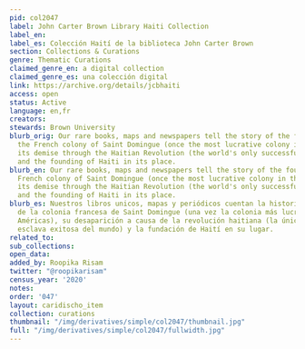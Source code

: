 ```yaml
---
pid: col2047
label: John Carter Brown Library Haiti Collection
label_en:
label_es: Colección Haití de la biblioteca John Carter Brown
section: Collections & Curations
genre: Thematic Curations
claimed_genre_en: a digital collection
claimed_genre_es: una colección digital
link: https://archive.org/details/jcbhaiti
access: open
status: Active
language: en,fr
creators:
stewards: Brown University
blurb_orig: Our rare books, maps and newspapers tell the story of the founding of
  the French colony of Saint Domingue (once the most lucrative colony in the Americas),
  its demise through the Haitian Revolution (the world's only successful slave revolution)
  and the founding of Haiti in its place.
blurb_en: Our rare books, maps and newspapers tell the story of the founding of the
  French colony of Saint Domingue (once the most lucrative colony in the Americas),
  its demise through the Haitian Revolution (the world's only successful slave revolution)
  and the founding of Haiti in its place.
blurb_es: Nuestros libros unicos, mapas y periódicos cuentan la historia de la fundación
  de la colonia francesa de Saint Domingue (una vez la colonia más lucrativa de las
  Américas), su desaparición a causa de la revolución haitiana (la única revolución
  esclava exitosa del mundo) y la fundación de Haití en su lugar.
related_to:
sub_collections:
open_data:
added_by: Roopika Risam
twitter: "@roopikarisam"
census_year: '2020'
notes:
order: '047'
layout: caridischo_item
collection: curations
thumbnail: "/img/derivatives/simple/col2047/thumbnail.jpg"
full: "/img/derivatives/simple/col2047/fullwidth.jpg"
---
```


